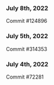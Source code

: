 ### July 8th, 2022

Commit #124896

### July 5th, 2022

Commit #314353


### July 4th, 2022

Commit #72281

